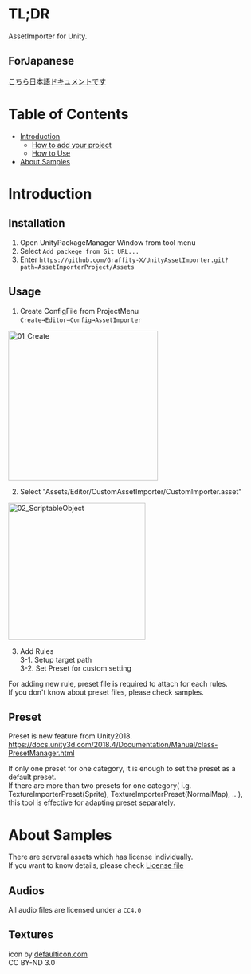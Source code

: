 # TL;DR

AssetImporter for Unity.

## ForJapanese
[こちら日本語ドキュメントです](/README_JP.md)

# **Table of Contents**

- [Introduction](#Introduction)
    - [How to add your project](#installation)
    - [How to Use](#usage)
- [About Samples](#aboutsamples)

# Introduction

## Installation
1. Open UnityPackageManager Window from tool menu
2. Select `Add packege from Git URL...`
3. Enter `https://github.com/Graffity-X/UnityAssetImporter.git?path=AssetImporterProject/Assets`

## Usage
1. Create ConfigFile from ProjectMenu `Create→Editor→Config→AssetImporter`
<img width="300" alt="01_Create" src="https://user-images.githubusercontent.com/4001760/142399770-f9e8e265-821b-412d-803c-b7162e8d3dee.png">

2. Select "Assets/Editor/CustomAssetImporter/CustomImporter.asset"
<img width="275" alt="02_ScriptableObject" src="https://user-images.githubusercontent.com/4001760/142399780-a56533a3-432e-4a13-b58a-5a50e0aab6f4.png">

3. Add Rules<br>
	3-1. Setup target path<br>
	3-2. Set Preset for custom setting

For adding new rule, preset file is required to attach for each rules.<br>
If you don't know about preset files, please check samples.

## Preset
Preset is new feature from Unity2018.<br>
https://docs.unity3d.com/2018.4/Documentation/Manual/class-PresetManager.html

If only one preset for one category, it is enough to set the preset as a default preset.<br>
If there are more than two presets for one category( i.g. TextureImporterPreset(Sprite), TextureImporterPreset(NormalMap), ...),<br>
this tool is effective for adapting preset separately.



# About Samples
There are serveral assets which has license individually.<br>
If you want to know details, please check [License file](/LICENSE.md) 

## Audios
All audio files are licensed under a `CC4.0`

## Textures
icon by [defaulticon.com](http://www.defaulticon.com/)<br>
CC BY-ND 3.0